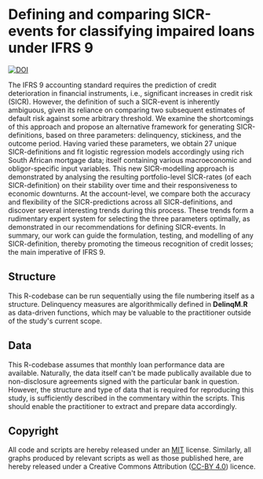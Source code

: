 # Defining and comparing SICR-events for classifying impaired loans under IFRS 9
[![DOI](https://zenodo.org/badge/249478914.svg)](https://zenodo.org/badge/latestdoi/)

The IFRS 9 accounting standard requires the prediction of credit deterioration in financial instruments, i.e., significant increases in credit risk (SICR).  However, the definition of such a SICR-event is inherently ambiguous, given its reliance on comparing two subsequent estimates of default risk against some arbitrary threshold. We examine the shortcomings of this approach and propose an alternative framework for generating SICR-definitions, based on three parameters: delinquency, stickiness, and the outcome period. Having varied these parameters, we obtain 27 unique SICR-definitions and fit logistic regression models accordingly using rich South African mortgage data; itself containing various macroeconomic and obligor-specific input variables. This new SICR-modelling approach is demonstrated by analysing the resulting portfolio-level SICR-rates (of each SICR-definition) on their stability over time and their responsiveness to economic downturns. At the account-level, we compare both the accuracy and flexibility of the SICR-predictions across all SICR-definitions, and discover several interesting trends during this process. These trends form a rudimentary expert system for selecting the three parameters optimally, as demonstrated in our recommendations for defining SICR-events. In summary, our work can guide the formulation, testing, and modelling of any SICR-definition, thereby promoting the timeous recognition of credit losses; the main imperative of IFRS 9.

## Structure
This R-codebase can be run sequentially using the file numbering itself as a structure. Delinquency measures are algorithmically defined in **DelinqM.R** as data-driven functions, which may be valuable to the practitioner outside of the study's current scope.

## Data
This R-codebase assumes that monthly loan performance data are available. Naturally, the data itself can't be made publically available due to non-disclosure agreements signed with the particular bank in question. However, the structure and type of data that is required for reproducing this study, is sufficiently described in the commentary within the scripts. This should enable the practitioner to extract and prepare data accordingly.

## Copyright
All code and scripts are hereby released under an [MIT](https://opensource.org/licenses/MIT) license. Similarly, all graphs produced by relevant scripts as well as those published here, are hereby released under a Creative Commons Attribution ([CC-BY 4.0](https://creativecommons.org/licenses/by/4.0/)) licence.
